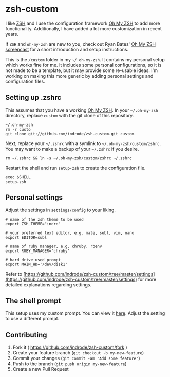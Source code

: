 # zsh-custom

I like [ZSH](http://www.zsh.org/) and I use the configuration framework [Oh My ZSH](https://github.com/robbyrussell/oh-my-zsh) to add more functionality. Additionally, I have added a lot more customization in recent years.

If `ZSH` and `oh-my-zsh` are new to you, check out Ryan Bates' [Oh My ZSH screencast](http://railscasts.com/episodes/308-oh-my-zsh) for a short introduction and setup instructions.

This is the `/custom` folder in my `~/.oh-my-zsh`. It contains my personal setup which works fine for me. It includes some personal configurations, so it is not made to be a template, but it may provide some re-usable ideas. I'm working on making this more generic by adding personal settings and configuration files.

## Setting up .zshrc

This assumes that you have a working [Oh My ZSH](https://github.com/robbyrussell/oh-my-zsh). In your `~/.oh-my-zsh` directory, replace `custom` with the git clone of this repository.

    ~/.oh-my-zsh
    rm -r custo
    git clone git://github.com/indrode/zsh-custom.git custom

Next, replace your `~/.zshrc` with a symlink to `~/.oh-my-zsh/custom/zshrc`. You may want to make a backup of your `~/.zshrc` if you desire.

    rm ~/.zshrc && ln -s ~/.oh-my-zsh/custom/zshrc ~/.zshrc

Restart the shell and run `setup-zsh` to create the configuration file.

    exec $SHELL
    setup-zsh

## Personal settings

Adjust the settings in `settings/config` to your liking.

    # name of the zsh theme to be used
    export ZSH_THEME="indro"

    # your preferred text editor, e.g. mate, subl, vim, nano
    export EDITOR=subl

    # name of ruby manager, e.g. chruby, rbenv
    export RUBY_MANAGER='chruby'

    # hard drive used prompt
    export MAIN_HD='/dev/disk1'

Refer to [https://github.com/indrode/zsh-custom/tree/master/settings](https://github.com/indrode/zsh-custom/tree/master/settings) for more detailed explanations regarding settings.

## The shell prompt

This setup uses my custom prompt. You can view it [here](https://github.com/indrode/zsh-custom/blob/master/indro.zsh-theme). Adjust the setting to use a different prompt.

## Contributing

1. Fork it ( https://github.com/indrode/zsh-custom/fork )
2. Create your feature branch (`git checkout -b my-new-feature`)
3. Commit your changes (`git commit -am 'Add some feature'`)
4. Push to the branch (`git push origin my-new-feature`)
5. Create a new Pull Request

